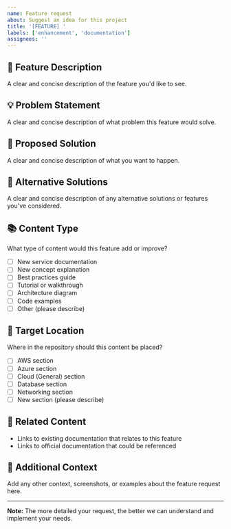 ```yaml
---
name: Feature request
about: Suggest an idea for this project
title: '[FEATURE] '
labels: ['enhancement', 'documentation']
assignees: ''
---
```


## 🚀 Feature Description

A clear and concise description of the feature you'd like to see.

## 💡 Problem Statement

A clear and concise description of what problem this feature would solve.

## 🎯 Proposed Solution

A clear and concise description of what you want to happen.

## 🔄 Alternative Solutions

A clear and concise description of any alternative solutions or features you've considered.

## 📚 Content Type

What type of content would this feature add or improve?

- [ ] New service documentation
- [ ] New concept explanation
- [ ] Best practices guide
- [ ] Tutorial or walkthrough
- [ ] Architecture diagram
- [ ] Code examples
- [ ] Other (please describe)

## 📍 Target Location

Where in the repository should this content be placed?

- [ ] AWS section
- [ ] Azure section
- [ ] Cloud (General) section
- [ ] Database section
- [ ] Networking section
- [ ] New section (please describe)

## 🔗 Related Content

- Links to existing documentation that relates to this feature
- Links to official documentation that could be referenced

## 📝 Additional Context

Add any other context, screenshots, or examples about the feature request here.

---

**Note:** The more detailed your request, the better we can understand and implement your needs.

